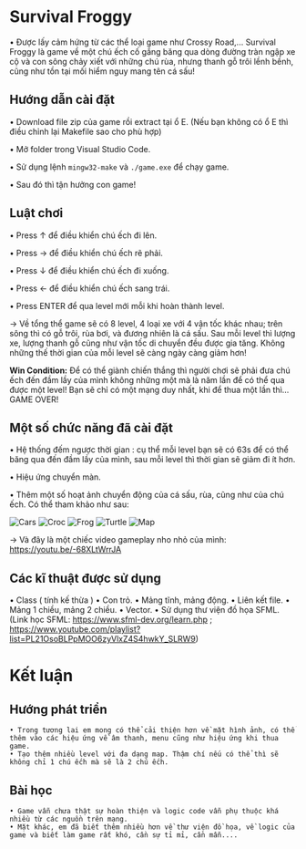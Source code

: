 # Survival Froggy
 • Được lấy cảm hứng từ các thể loại game như Crossy Road,... Survival Froggy là game về một chú ếch cố gắng băng qua dòng đường tràn ngập xe cộ và con sông chảy xiết với những chú rùa, nhưng thanh gỗ trôi lềnh bềnh, cũng như tồn tại mối hiểm nguy mang tên cá sấu! 
  
  ## Hướng dẫn cài đặt
  • Download file zip của game rồi extract tại ổ E. (Nếu bạn không có ổ E thì điều chỉnh lại Makefile sao cho phù hợp)
  
  • Mở folder trong Visual Studio Code.
  
  • Sử dụng lệnh `mingw32-make` và `./game.exe` để chạy game.
  
  • Sau đó thì tận hưởng con game!
 
  ## Luật chơi
  • Press ↑ để điều khiển chú ếch đi lên.
  
  • Press → để điều khiển chú ếch rẽ phải.
  
  • Press ↓ để điều khiển chú ếch đi xuống.
  
  • Press ← để điều khiển chú ếch sang trái.
  
  • Press ENTER để qua level mới mỗi khi hoàn thành level.
  
  -> Về tổng thể game sẽ có 8 level, 4 loại xe với 4 vận tốc khác nhau; trên sông thì có gỗ trôi, rùa bơi, và đương nhiên là cá sấu. Sau mỗi level thì lượng xe, lượng thanh gỗ cũng như vận tốc di chuyển đều được gia tăng. Không những thế thời gian của mỗi level sẽ càng ngày càng giảm hơn!
  
  **Win Condition:** Để có thể giành chiến thắng thì người chơi sẽ phải đưa chú ếch đến đầm lầy của mình không những một mà là năm lần để có thể qua được một level! Bạn sẽ chỉ có một mạng duy nhất, khi để thua một lần thì... GAME OVER!
  
 ## Một số chức năng đã cài đặt
  • Hệ thống đếm ngược thời gian : cụ thể mỗi level bạn sẽ có 63s để có thể băng qua đến đầm lầy của mình, sau mỗi level thì thời gian sẽ giảm đi ít hơn.
  
  • Hiệu ứng chuyển màn.
  
  • Thêm một số hoạt ảnh chuyển động của cá sấu, rùa, cũng như của chú ếch. Có thể tham khảo như sau:
  
  ![Cars](https://user-images.githubusercontent.com/100585484/170363889-158e59dd-85e0-457e-84ac-07d1f024cf78.png)
  ![Croc](https://user-images.githubusercontent.com/100585484/170363966-1db3237c-4b7d-4b9a-82e1-0a39360cd25a.png)
  ![Frog](https://user-images.githubusercontent.com/100585484/170363977-b4a861a1-1e9b-4db1-97af-6458aa53027c.png)
  ![Turtle](https://user-images.githubusercontent.com/100585484/170364104-d125c2e5-c342-4425-b7b3-dd0c63d1f876.png)
  ![Map](https://user-images.githubusercontent.com/100585484/170364134-e6a28087-fc99-45f8-8d90-134b6bb7eecb.png)

-> Và đây là một chiếc video gameplay nho nhỏ của mình: https://youtu.be/-68XLtWrrJA
  
## Các kĩ thuật được sử dụng
  • Class ( tính kế thừa )
  • Con trỏ.
  • Mảng tĩnh, mảng động.
  • Liên kết file.
  • Mảng 1 chiều, mảng 2 chiều.
  • Vector.
  • Sử dụng thư viện đồ họa SFML. (Link học SFML: https://www.sfml-dev.org/learn.php ; https://www.youtube.com/playlist?list=PL21OsoBLPpMOO6zyVlxZ4S4hwkY_SLRW9)
  
# Kết luận 
  ## Hướng phát triển
    • Trong tương lai em mong có thể cải thiện hơn về mặt hình ảnh, có thể thêm vào các hiệu ứng về âm thanh, menu cũng như hiệu ứng khi thua game.
    • Tạo thêm nhiều level với đa dạng map. Thậm chí nếu có thể thì sẽ không chỉ 1 chú ếch mà sẽ là 2 chú ếch.
  ## Bài học
    • Game vẫn chưa thật sự hoàn thiện và logic code vẫn phụ thuộc khá nhiều từ các nguồn trên mạng. 
    • Mặt khác, em đã biết thêm nhiều hơn về thư viện đồ họa, về logic của game và biết làm game rất khó, cần sự tỉ mỉ, cần mẫn....
